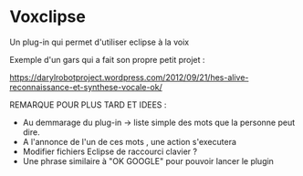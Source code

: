 # Voxclipse
Un plug-in qui permet d'utiliser eclipse à la voix

Exemple d'un gars qui a fait son propre petit projet : 

https://darylrobotproject.wordpress.com/2012/09/21/hes-alive-reconnaissance-et-synthese-vocale-ok/


REMARQUE POUR PLUS TARD ET IDEES : 

- Au demmarage du plug-in -> liste simple des mots que la personne peut dire.
- A l'annonce de l'un de ces mots , une action s'executera
- Modifier fichiers Eclipse de raccourci clavier ? 
- Une phrase similaire à "OK GOOGLE"  pour pouvoir lancer le plugin

